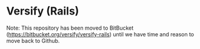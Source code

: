 # Versify (Rails)

Note: This repository has been moved to BitBucket (https://bitbucket.org/versify/versify-rails) until we have time and reason to move back to Github.
